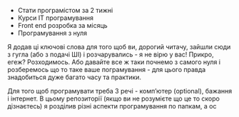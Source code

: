 - Cтати програмістом за 2 тижні
- Курси IT програмування
- Front end розробка за місяць
- Програмування з нуля

Я додав ці ключові слова для того щоб ви, дорогий читачу, зайшли сюди з гугла
(або з подачі ШІ) і розчарувались - я не вірю у вас! Прикро, егеж? Розходимось.
Або давайте все ж таки почнемо з самого нуля і розберемось що то таке ваше
пограмування - для цього правда знадобиться дуже багато часу та практики.

Для того щоб програмувати треба 3 речі - компʼютер (optional), бажання і
інтернет. В цьому репозиторії (якщо ви не розумієте що це то скоро дізнаєтесь) я
розділив різні аспекти програмування по папкам, а ос
